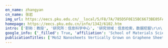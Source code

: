 ```yaml
---
en_name: zhangyan
cn_name: 张岩
img_url: https://eecs.pku.edu.cn/__local/5/F8/7A/785D5F0E15BC6673BE05FA7151C_6BD25020_2224.jpg?e=.jpg
homepage: https://eecs.pku.edu.cn/info/1342/6102.htm
intro: ['职称：教授', '研究所：信息科学中心', '研究领域：信息检索，数据挖掘\r\n\r\n ', '办公电话：86-10-6275 5592', '电子邮件：zhyzhy001@cis.pku.edu.cn', '个人主页：http://www.cis.pku.edu.cn/faculty/system/zhangyan/index.html ']
google_info: {'_filled': True, 'affiliation': 'School of Materials Science and Engineering, University of Science and Technology Beijing', 'citedby': 1442, 'citedby5y': 1344, 'cites_per_year': {2012: 6, 2013: 43, 2014: 46, 2015: 44, 2016: 110, 2017: 194, 2018: 335, 2019: 509, 2020: 148}}
publicationTitles: ['MoS2 Nanosheets Vertically Grown on Graphene Sheets for Lithium-Ion Battery Anodes', 'Hysteresis‐free blue phase liquid‐crystal‐stabilized by ZnS nanoparticles', 'High-Performance Anode Material Sr2FeMo0.65Ni0.35O6−δ with In Situ Exsolved Nanoparticle Catalyst', 'Carbon‐Sheathed MoS2 Nanothorns Epitaxially Grown on CNTs: Electrochemical Application for Highly Stable and Ultrafast Lithium Storage', 'Low voltage and hysteresis-free blue phase liquid crystal dispersed by ferroelectric nanoparticles', 'Wide blue phase range and electro-optical performances of liquid crystalline composites doped with thiophene-based mesogens', 'MoS2 nanosheets vertically grown on reduced graphene oxide via oxygen bonds with carbon coating as ultrafast sodium ion batteries anodes', 'Polymer-stabilized nanoparticle-enriched blue phase liquid crystals', 'Facile synthesis of MoO3/carbon nanobelts as high-performance anode material for lithium ion batteries', 'B-doped 3C-SiC nanowires with a finned microstructure for efficient visible light-driven photocatalytic hydrogen production', 'Watermelon‐Like Structured SiOx–TiO2@C Nanocomposite as a High‐Performance Lithium‐Ion Battery Anode', 'Electrochemical properties of iron oxides/carbon nanotubes as anode material for lithium ion batteries', 'Synthesis of core-shell-like ZnS/C nanocomposite as improved anode material for lithium ion batteries', 'Effects of 1, 3, 4-oxadiazoles with different rigid cores on the thermal and electro-optical performances of liquid crystalline blue phases', 'Novel cobalt-free BaFe 1− x Gd x O 3− δ perovskite membranes for oxygen separation', 'Core-shell structured ZnS-C nanoparticles with enhanced electrochemical properties for high-performance lithium-ion battery anodes', 'Hierarchical architectured NiS@ SiO2 nanoparticles enveloped in graphene sheets as anode material for lithium ion batteries', '(101) Plane-Oriented SnS2 Nanoplates with Carbon Coating: A High-Rate and Cycle-Stable Anode Material for Lithium Ion Batteries', 'Design and synthesis of a 3-D hierarchical molybdenum dioxide/nickel/carbon structured composite with superior cycling performance for lithium ion batteries', 'Revealing Rate Limitations in Nanocrystalline Li4Ti5O12 Anodes for High‐Power Lithium Ion Batteries', '3D heterostructure Fe3O4/Ni/C nanoplate arrays on Ni foam as binder-free anode for high performance lithium-ion battery', 'High performance Ni3S2/Ni film with three dimensional porous architecture as binder-free anode for lithium ion batteries', 'Electrochemical properties of nanostructured Li2FeSiO4/C synthesized by a simple co\u2fff precipitation method', 'Exceptionally High Performance Anode Material Based on Lattice Structure Decorated Double Perovskite Sr2FeMo2/3Mg1/3O6−δ for Solid Oxide Fuel Cells', 'Effective calcium doping at the B-site of BaFeO 3− δ perovskite: towards low-cost and high-performance oxygen permeation membranes', 'Optimization of strontium molybdate based composite anode for solid oxide fuel cells', 'High CO2 tolerance oxygen permeation membranes BaFe0. 95-xCa0. 05TixO3-δ', 'Preparation of TiO x N y/TiN composites for photocatalytic hydrogen evolution under visible light', 'High-Performance SmBaMn2O5+δ Electrode for Symmetrical Solid Oxide Fuel Cell', 'Effective Ca-doping in Y 1− x Ca x BaCo 2 O 5+ δ cathode materials for intermediate temperature solid oxide fuel cells', 'Performance and stability of SrCo0. 9Nb0. 1O3-δ-(La0. 60Sr0. 40) 0.95 (Co0. 20Fe0. 80) O3-δ bilayer cathode for intermediate-temperature solid oxide fuel cells', 'Unveiling the effects of A-site substitutions on the oxygen ion migration in A 2− x A′ x NiO 4+ δ by first principles calculations', 'Self-assembly of flower-like MoO3-NiO microspheres with carbon coating as high-performance anode material for lithium-ion batteries', 'A-site nonstoichiometry and B-site doping with selected M3+ cations in La2-xCu1-y-zNiyMzO4-δ layered oxides', 'Facile Synthesis of MoO3 Nanobelts with Carbon Dispersed Structure and Its Application As Anode of Lithium Ion Batteries', 'MIEC-type ceramic membranes for the oxygen separation technology', 'Lithium‐Ion Batteries: Carbon‐Sheathed MoS2 Nanothorns Epitaxially Grown on CNTs: Electrochemical Application for Highly Stable and Ultrafast Lithium Storage …', 'Optimal Principle on Composition of B Site Elements in Perovskite Electrodes with Sr at A Site for Solid Oxide Fuel Cell', 'Nanostructured MoS2/Graphene Composite As Superior Anode Material for Li-Ion Batteries', 'Novel cobalt-free BaFe₁₋ ₓGdₓO₃₋ δ perovskite membranes for oxygen separation', 'MIEC-type ceramic membranes with enhanced transport properties', 'First principles calculations of ionic transport in La2NiO4 candidate material for MIEC-type membranes', 'Journal Name RSC']
---
```

